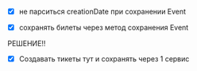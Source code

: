 - [x] не парситься creationDate при сохранении Event
- [x] сохранять билеты через метод сохранения Event


РЕШЕНИЕ!!
- [x] Создавать тикеты тут и сохранять через 1 сервис
